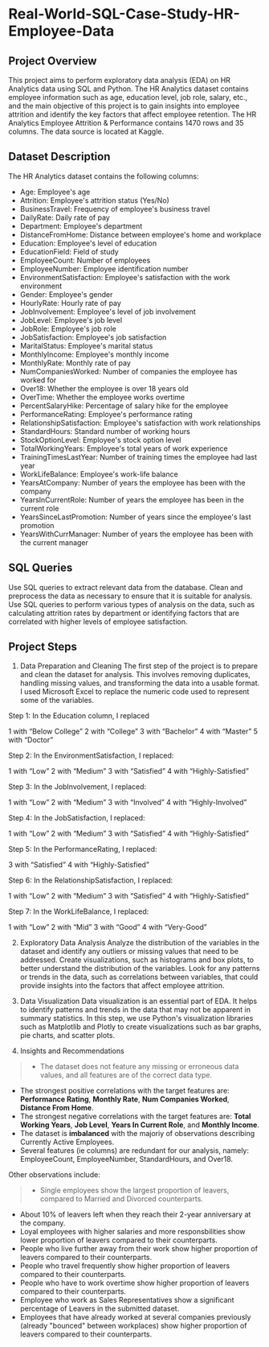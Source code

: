 # Real-World-SQL-Case-Study-HR-Employee-Data
## Project Overview
This project aims to perform exploratory data analysis (EDA) on HR Analytics data using SQL and Python. The HR Analytics dataset contains employee information such as age, education level, job role, salary, etc., and the main objective of this project is to gain insights into employee attrition and identify the key factors that affect employee retention.
The HR Analytics Employee Attrition & Performance contains 1470 rows and 35 columns. The data source is located at Kaggle.

## Dataset Description
The HR Analytics dataset contains the following columns:

* Age: Employee's age
* Attrition: Employee's attrition status (Yes/No)
* BusinessTravel: Frequency of employee's business travel
* DailyRate: Daily rate of pay
* Department: Employee's department
* DistanceFromHome: Distance between employee's home and workplace
* Education: Employee's level of education
* EducationField: Field of study
* EmployeeCount: Number of employees
* EmployeeNumber: Employee identification number
* EnvironmentSatisfaction: Employee's satisfaction with the work environment
* Gender: Employee's gender
* HourlyRate: Hourly rate of pay
* JobInvolvement: Employee's level of job involvement
* JobLevel: Employee's job level
* JobRole: Employee's job role
* JobSatisfaction: Employee's job satisfaction
* MaritalStatus: Employee's marital status
* MonthlyIncome: Employee's monthly income
* MonthlyRate: Monthly rate of pay
* NumCompaniesWorked: Number of companies the employee has worked for
* Over18: Whether the employee is over 18 years old
* OverTime: Whether the employee works overtime
* PercentSalaryHike: Percentage of salary hike for the employee
* PerformanceRating: Employee's performance rating
* RelationshipSatisfaction: Employee's satisfaction with work relationships
* StandardHours: Standard number of working hours
* StockOptionLevel: Employee's stock option level
* TotalWorkingYears: Employee's total years of work experience
* TrainingTimesLastYear: Number of training times the employee had last year
* WorkLifeBalance: Employee's work-life balance
* YearsAtCompany: Number of years the employee has been with the company
* YearsInCurrentRole: Number of years the employee has been in the current role
* YearsSinceLastPromotion: Number of years since the employee's last promotion
* YearsWithCurrManager: Number of years the employee has been with the current manager

## SQL Queries
Use SQL queries to extract relevant data from the database.
Clean and preprocess the data as necessary to ensure that it is suitable for analysis.
Use SQL queries to perform various types of analysis on the data, such as calculating attrition rates by department or identifying factors that are correlated with higher levels of employee satisfaction.


## Project Steps
1. Data Preparation and Cleaning
The first step of the project is to prepare and clean the dataset for analysis. This involves removing duplicates, handling missing values, and transforming the data into a usable format.
I used Microsoft Excel to replace the numeric code used to represent some of the variables.

Step 1: In the Education column, I replaced

1 with “Below College”
2 with “College”
3 with “Bachelor”
4 with “Master”
5 with “Doctor”

Step 2: In the EnvironmentSatisfaction, I replaced:

1 with “Low”
2 with “Medium”
3 with “Satisfied”
4 with “Highly-Satisfied”

Step 3: In the JobInvolvement, I replaced:

1 with “Low”
2 with “Medium”
3 with “Involved”
4 with “Highly-Involved”

Step 4: In the JobSatisfaction, I replaced:

1 with “Low”
2 with “Medium”
3 with “Satisfied”
4 with “Highly-Satisfied”

Step 5: In the PerformanceRating, I replaced:

3 with “Satisfied”
4 with “Highly-Satisfied”

Step 6: In the RelationshipSatisfaction, I replaced:

1 with “Low”
2 with “Medium”
3 with “Satisfied”
4 with “Highly-Satisfied”

Step 7: In the WorkLifeBalance, I replaced:

1 with “Low”
2 with “Mid”
3 with “Good”
4 with “Very-Good”

2. Exploratory Data Analysis
Analyze the distribution of the variables in the dataset and identify any outliers or missing values that need to be addressed.
Create visualizations, such as histograms and box plots, to better understand the distribution of the variables.
Look for any patterns or trends in the data, such as correlations between variables, that could provide insights into the factors that affect employee attrition.

3. Data Visualization
Data visualization is an essential part of EDA. It helps to identify patterns and trends in the data that may not be apparent in summary statistics. In this step, we use Python's visualization libraries such as Matplotlib and Plotly to create visualizations such as bar graphs, pie charts, and scatter plots.

4. Insights and Recommendations

> - The dataset does not feature any missing or erroneous data values, and all features are of the correct data type. <br>
- The strongest positive correlations with the target features are: **Performance Rating**, **Monthly Rate**, **Num Companies Worked**, **Distance From Home**. 
- The strongest negative correlations with the target features are: **Total Working Years**, **Job Level**, **Years In Current Role**, and **Monthly Income**.
- The dataset is **imbalanced** with the majoriy of observations describing Currently Active Employees. <br>
- Several features (ie columns) are redundant for our analysis, namely: EmployeeCount, EmployeeNumber, StandardHours, and Over18. <br>

Other observations include: <br>
> - Single employees show the largest proportion of leavers, compared to Married and Divorced counterparts. <br>
- About 10% of leavers left when they reach their 2-year anniversary at the company. <br>
- Loyal employees with higher salaries and more responsbilities show lower proportion of leavers compared to their counterparts. <br>
- People who live further away from their work show higher proportion of leavers compared to their counterparts.<br>
- People who travel frequently show higher proportion of leavers compared to their counterparts.<br>
- People who have to work overtime show higher proportion of leavers compared to their counterparts.<br>
- Employee who work as Sales Representatives show a significant percentage of Leavers in the submitted dataset.<br>
- Employees that have already worked at several companies previously (already "bounced" between workplaces) show higher proportion of leavers compared to their counterparts.<br>
